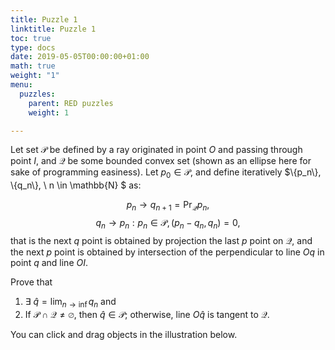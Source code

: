 ```yaml
---
title: Puzzle 1
linktitle: Puzzle 1
toc: true
type: docs
date: 2019-05-05T00:00:00+01:00
math: true
weight: "1"
menu:
  puzzles:
    parent: RED puzzles
    weight: 1

---
```

<meta name=viewport content="width=device-width,initial-scale=1">  
<meta charset="utf-8"/>

<script src="https://cdn.geogebra.org/apps/deployggb.js"></script>


Let set $\mathcal P$ be defined by a ray originated in point $O$ and passing through point $I$, and $\mathcal Q$ be some bounded convex set (shown as an ellipse here for sake of programming easiness). Let $p_0 \in \mathcal P$, and define iteratively $\\{p_n\\}, \\{q_n\\}, \ n \in \mathbb{N} $ as:

$$p_n \to q_{n+1} = \Pr_{\mathcal Q} p_n,$$
$$ q_n \to p_n : p_n\in\mathcal{P}, (p_n-q_n, q_n) = 0,$$
that is the next $q$ point is obtained by projection the last $p$ point on $\mathcal Q,$ and the next $p$ point is obtained by intersection of the perpendicular to line $O q$ in point $q$ and line $O I$.


Prove that 
1. $\exists\ \hat q = \lim_{n\to\inf}  q_n$ and
2. If $\mathcal P \cap \mathcal Q \neq \varnothing$, then $\hat q \in \mathcal P$; otherwise,  line $O \hat q$ is tangent to $\mathcal Q$.

You can click and drag objects in the illustration below.

<div id="ggb-element"></div> 


<script>  
    var ggbApp = new GGBApplet({"width": 691, "height": 630, "showToolBar": false, "showAlgebraInput": false, "showMenuBar": false, 
    "showZoomButtons": true, "showFullScreenButton": true,
    "enableShiftDragZoom": true, "showResetIcon":true,
    // "allowUpScale": true,
    "material_id":"xbrnhk7r" }, true);
    window.addEventListener("load", function() { 
        ggbApp.inject('ggb-element');
    });
</script>